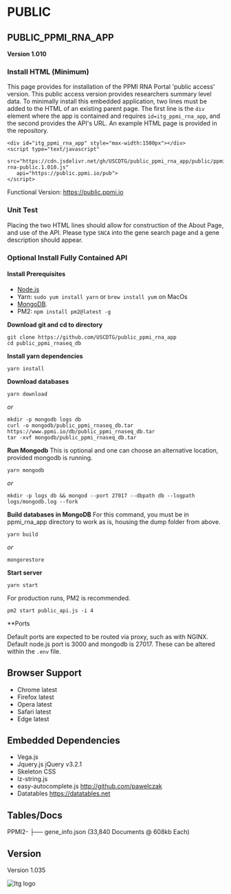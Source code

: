 # PUBLIC
## PUBLIC_PPMI_RNA_APP

**Version 1.010**

### Install HTML (Minimum)
This page provides for installation of the PPMI RNA Portal 'public access' version. This public access version provides researchers summary level data. To minimally install this embedded application, two lines must be added to the HTML of an existing parent page. The first line is the `div` element where the app is contained and requires `id=itg_ppmi_rna_app`, and the second provides the API's URL. An example HTML page is provided in the repository.

```
<div id="itg_ppmi_rna_app" style="max-width:1500px"></div>
<script type="text/javascript"  
   src="https://cdn.jsdelivr.net/gh/USCDTG/public_ppmi_rna_app/public/ppmi-rna-public.1.010.js" 
   api="https://public.ppmi.io/pub">
</script>
```

Functional Version: https://public.ppmi.io

### Unit Test
 Placing the two HTML lines should allow for construction of the About Page, and use of the API. Please type `SNCA` into the gene search page and a gene description should appear.

### Optional Install Fully Contained API

#### Install Prerequisites

* [Node.js](https://nodejs.org/en/download/)
* Yarn: `sudo yum install yarn` or `brew install yum` on MacOs
* [MongoDB](https://www.mongodb.com/download-center#community).
* PM2: `npm install pm2@latest -g`

**Download git and cd to directory**

```
git clone https://github.com/USCDTG/public_ppmi_rna_app
cd public_ppmi_rnaseq_db
```

**Install yarn dependencies**

`yarn install`

**Download databases**

`yarn download`

 _or_

```
mkdir -p mongodb logs db
curl -o mongodb/public_ppmi_rnaseq_db.tar https://www.ppmi.io/db/public_ppmi_rnaseq_db.tar
tar -xvf mongodb/public_ppmi_rnaseq_db.tar
```

**Run Mongodb**
This is optional and one can choose an alternative location, provided mongodb is running.

`yarn mongodb`

 _or_

`mkdir -p logs db && mongod --port 27017 --dbpath db --logpath logs/mongodb.log --fork`

**Build databases in MongoDB**
For this command, you must be in ppmi_rna_app directory to work as is, housing the dump folder from above.

`yarn build`

 _or_

`mongorestore`



**Start server**

`yarn start`

For production runs, PM2 is recommended.

`pm2 start public_api.js -i 4`

**Ports

Default ports are expected to be routed via proxy, such as with NGINX. Default node.js port is 3000 and mongodb is 27017. These can be altered within the `.env` file.

## Browser Support

* Chrome latest
* Firefox latest
* Opera latest
* Safari latest
* Edge latest

## Embedded Dependencies

* Vega.js  
* Jquery.js jQuery v3.2.1 
* Skeleton CSS
* lz-string.js  
* easy-autocomplete.js http://github.com/pawelczak
* Datatables https://datatables.net


## Tables/Docs

PPMI2-  ├── gene_info.json  (33,840 Documents @ 608kb Each)

## Version

Version 1.035

![Itg logo](http://dtg.usc.edu/images/itg.png)

